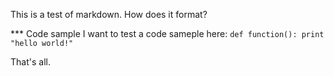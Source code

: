 

This is a test of markdown. How does it format? 

*** Code sample
I want to test a code sameple here:
`def function():
    print "hello world!" `

That's all.